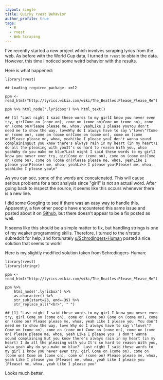 ```yaml
---
layout: single
title: Quirky rvest Behavior
author_profile: true
tags: 
  - R
  - rvest
  - Web Scraping
---
```

I've recently started a new project which involves scraping lyrics from
the web. As before with the World Cup data, I turned to `rvest` to
obtain the data. However, this time I noticed some weird behavior with
the results.

Here is what happened:

    library(rvest)

    ## Loading required package: xml2

    ppm <- read_html("http://lyrics.wikia.com/wiki/The_Beatles:Please_Please_Me")

    ppm %>% html_node('.lyricbox') %>% html_text()

    ## [1] "Last night I said these words to my girlI know you never even try, girlCome on (come on), come on (come on)Come on (come on), come on (come on)Please please me, whoa, yeahLike I please youYou don't need me to show the way, loveWhy do I always have to say \"love\"?Come on (come on), come on (come on)Come on (come on), come on (come on)Please please me, whoa, yeahLike I please youI don't wanna sound complainingBut you know there's always rain in my heart (in my heart)I do all the pleasing with youIt's so hard to reason With you, whoa yeahWhy do you make me blue?Last night I said these words to my girlI know you never even try, girlCome on (come on), come on (come on)Come on (come on), come on (come on)Please please me, whoa, yeahLike I please you(Please) me, whoa, yeahLike I please you(Please) me, whoa, yeahLike I please you\n"

As you can see, some of the words are concatenated. This will cause
serious problems for a text analysis since "girlI" is not an actual
word. After going back to inspect the source, it seems like this occurs
whenever there is a new line.

I did some Googling to see if there was an easy way to handle this.
Apparently, a few other people have encountered this same issue and
posted about it on [Github](https://github.com/hadley/rvest/issues/175),
but there doesn't appear to be a fix posted as well.

It seems like this should be a simple matter to fix, but handling
strings is one of my weaker programming skills. Therefore, I turned to
the r/rstats subreddit for help, and fortunately
[u/Schrodingers-Human](https://www.reddit.com/r/rstats/comments/91ap8q/line_breaks_with_rvest/e2xjmfk)
posted a nice solution that seems to work!

Here is my slightly modified solution taken from Schrodingers-Human:

    library(rvest)
    library(stringr)

    ppm <- read_html("http://lyrics.wikia.com/wiki/The_Beatles:Please_Please_Me")

    ppm %>%
        html_node('.lyricbox') %>%
        as.character() %>%
        str_sub(start=23, end=-39) %>%
        str_replace_all("<br>", " ")

    ## [1] "Last night I said these words to my girl I know you never even try, girl Come on (come on), come on (come on) Come on (come on), come on (come on) Please please me, whoa, yeah Like I please you  You don't need me to show the way, love Why do I always have to say \"love\"? Come on (come on), come on (come on) Come on (come on), come on (come on) Please please me, whoa, yeah Like I please you  I don't wanna sound complaining But you know there's always rain in my heart (in my heart) I do all the pleasing with you It's so hard to reason With you, whoa yeah Why do you make me blue?  Last night I said these words to my girl I know you never even try, girl Come on (come on), come on (come on) Come on (come on), come on (come on) Please please me, whoa, yeah Like I please you (Please) me, whoa, yeah Like I please you (Please) me, whoa, yeah Like I please you"

Looks much better.
